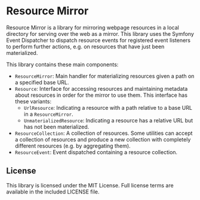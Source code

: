 Resource Mirror
===============

Resource Mirror is a library for mirroring webpage resources in a local directory for serving over the web as a mirror.
This library uses the Symfony Event Dispatcher to dispatch resource events for registered event listeners to perform
further actions, e.g. on resources that have just been materialized.

This library contains these main components:

* `ResourceMirror`: Main handler for materializing resources given a path on a specified base URL.
* `Resource`: Interface for accessing resources and maintaining metadata about resources in order for the mirror to use
  them. This interface has these variants:
  * `UrlResource`: Indicating a resource with a path relative to a base URL in a `ResourceMirror`.
  * `UnmaterializedResource`: Indicating a resource has a relative URL but has not been materialized.
* `ResourceCollection`: A collection of resources. Some utilities can accept a collection of resources and produce a new
  collection with completely different resources (e.g. by aggregating them).
* `ResourceEvent`: Event dispatched containing a resource collection.

License
-------

This library is licensed under the MIT License. Full license terms are available in the included LICENSE file.
